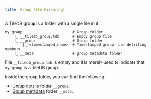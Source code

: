 ```yaml
---
title: Group File Hierarchy
---
```


A TileDB group is a folder with a single file in it:

```
my_group                       # Group folder
    |_ __tiledb_group.tdb      # Empty group file
    |_ __group                 # Group folder
        |_ <timestamped_name>  # Timestamped group file detailing members
    |_ __meta                  # group metadata folder
```

File `__tiledb_group.tdb` is empty and it is merely used to indicate that `my_group` is a TileDB group.

Inside the group folder, you can find the following:

* [Group details](./group.md) folder `__group`.
* [Group metadata](./metadata.md) folder `__meta`.
